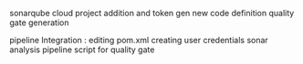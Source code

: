 sonarqube cloud
project addition and token gen
new code definition
quality gate generation

pipeline Integration :
editing pom.xml
creating user credentials
sonar analysis
pipeline script for quality gate